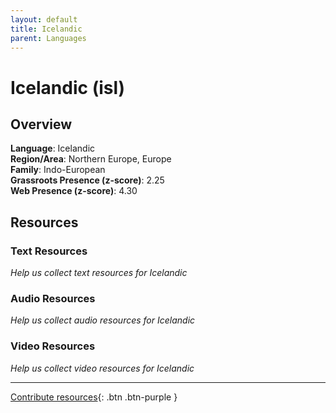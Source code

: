 ```yaml
---
layout: default
title: Icelandic
parent: Languages
---
```


# Icelandic (isl)

## Overview

**Language**: Icelandic  
**Region/Area**: Northern Europe, Europe  
**Family**: Indo-European  
**Grassroots Presence (z-score)**: 2.25  
**Web Presence (z-score)**: 4.30  

## Resources

### Text Resources
*Help us collect text resources for Icelandic*

### Audio Resources
*Help us collect audio resources for Icelandic*

### Video Resources
*Help us collect video resources for Icelandic*

---

[Contribute resources](https://forms.office.com/e/1SfLJx3u1r){: .btn .btn-purple }
